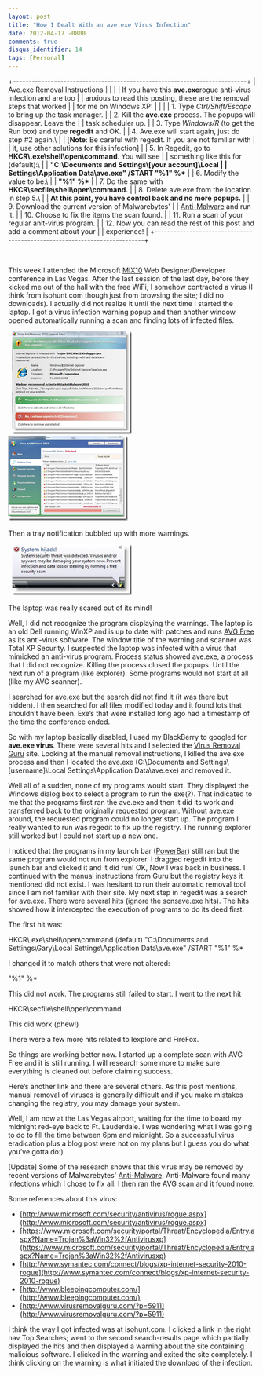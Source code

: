 ```yaml
---
layout: post
title: "How I Dealt With an ave.exe Virus Infection"
date: 2012-04-17 -0800
comments: true
disqus_identifier: 14
tags: [Personal]
---
```

+--------------------------------------------------------------------------+
| Ave.exe Removal Instructions                                             |
|                                                                          |
| If you have this **ave.exe**rogue anti-virus infection and are too       |
| anxious to read this posting, these are the removal steps that worked    |
| for me on Windows XP:                                                    |
|                                                                          |
| 1.  Type *Ctrl/Shift/Escape* to bring up the task manager.               |
| 2.  Kill the **ave.exe** process. The popups will disappear. Leave the   |
|     task scheduler up.                                                   |
| 3.  Type *Windows/R* (to get the Run box) and type **regedit** and OK.   |
| 4.  Ave.exe will start again, just do step \#2 again.\                   |
|      [**Note**: Be careful with regedit. If you are not familiar with    |
|     it, use other solutions for this infection]                          |
| 5.  In Regedit, go to **HKCR\\.exe\\shell\\open\\command**. You will see |
|     something like this for (default):\                                  |
|      **"C:\\Documents and Settings\\[your account]\\Local                |
|     Settings\\Application Data\\ave.exe" /START "%1" %\***               |
| 6.  Modify the value to be:\                                             |
|      **"%1" %\***                                                        |
| 7.  Do the same with **HKCR\\secfile\\shell\\open\\command.**            |
| 8.  Delete ave.exe from the location in step 5.\                         |
|      **At this point, you have control back and no more popups.**        |
| 9.  Download the current version of Malwarebytes'                        |
|     [Anti-Malware](http://malwarebytes.org/mbam.php) and run it.         |
| 10. Choose to fix the items the scan found.                              |
| 11. Run a scan of your regular anit-virus program.                       |
| 12. Now you can read the rest of this post and add a comment about your  |
|     experience!                                                          |
+--------------------------------------------------------------------------+

 

This week I attended the Microsoft [MIX10](http://live.visitmix.com/)
Web Designer/Developer conference in Las Vegas. After the last session
of the last day, before they kicked me out of the hall with the free
WiFi, I somehow contracted a virus (I think from isohunt.com though just
from browsing the site; I did no downloads). I actually did not realize
it until the next time I started the laptop. I got a virus infection
warning popup and then another window opened automatically running a
scan and finding lots of infected files.

 
[![ave1](/images/blogs_webguild_com/gary/WindowsLiveWriter/HowIDealtWithanave.exeVirusInfection_FC19/ave1_thumb.png "ave1")](/images/blogs_webguild_com/gary/WindowsLiveWriter/HowIDealtWithanave.exeVirusInfection_FC19/ave1_2.png)          
[![ave2](/images/blogs_webguild_com/gary/WindowsLiveWriter/HowIDealtWithanave.exeVirusInfection_FC19/ave2_thumb.png "ave2")](/images/blogs_webguild_com/gary/WindowsLiveWriter/HowIDealtWithanave.exeVirusInfection_FC19/ave2_2.png)

Then a tray notification bubbled up with more warnings.

 
[![ave3](/images/blogs_webguild_com/gary/WindowsLiveWriter/HowIDealtWithanave.exeVirusInfection_FC19/ave3_thumb.png "ave3")](/images/blogs_webguild_com/gary/WindowsLiveWriter/HowIDealtWithanave.exeVirusInfection_FC19/ave3_2.png)

The laptop was really scared out of its mind!

Well, I did not recognize the program displaying the warnings. The
laptop is an old Dell running WinXP and is up to date with patches and
runs [AVG Free](http://free.avg.com/) as its anti-virus software. The
window title of the warning and scanner was Total XP Security. I
suspected the laptop was infected with a virus that mimicked an
anti-virus program. Process status showed ave.exe, a process that I did
not recognize. Killing the process closed the popups. Until the next run
of a program (like explorer). Some programs would not start at all (like
my AVG scanner).

I searched for ave.exe but the search did not find it (it was there but
hidden). I then searched for all files modified today and it found lots
that shouldn’t have been. Exe’s that were installed long ago had a
timestamp of the time the conference ended.

So with my laptop basically disabled, I used my BlackBerry to googled
for **ave.exe virus**. There were several hits and I selected the [Virus
Removal Guru](http://www.virusremovalguru.com/?p=5911) site. Looking at
the manual removal instructions, I killed the ave.exe process and then I
located the ave.exe (C:\\Documents and Settings\\[username]\\Local
Settings\\Application Data\\ave.exe) and removed it.

Well all of a sudden, none of my programs would start. They displayed
the Windows dialog box to select a program to run the exe(?). That
indicated to me that the programs first ran the ave.exe and then it did
its work and transferred back to the originally requested program.
Without ave.exe around, the requested program could no longer start up.
The program I really wanted to run was regedit to fix up the registry.
The running explorer still worked but I could not start up a new one.

I noticed that the programs in my launch bar
([PowerBar](http://plemsoft.com/)) still ran but the same program would
not run from explorer. I dragged regedit into the launch bar and clicked
it and it did run! OK, Now I was back in business. I continued with the
manual instructions from Guru but the registry keys it mentioned did not
exist. I was hesitant to run their automatic removal tool since I am not
familiar with their site. My next step in regedit was a search for
ave.exe. There were several hits (ignore the scnsave.exe hits). The hits
showed how it intercepted the execution of programs to do its deed
first.

The first hit was:

HKCR\\.exe\\shell\\open\\command 
 (default) 
 "C:\\Documents and Settings\\Gary\\Local Settings\\Application
Data\\ave.exe" /START "%1" %\*

I changed it to match others that were not altered:

"%1" %\*

This did not work. The programs still failed to start. I went to the
next hit

HKCR\\secfile\\shell\\open\\command

This did work (phew!)

There were a few more hits related to Iexplore and FireFox.

So things are working better now. I started up a complete scan with AVG
Free and it is still running. I will research some more to make sure
everything is cleaned out before claiming success.

Here’s another link and there are several others. As this post mentions,
manual removal of viruses is generally difficult and if you make
mistakes changing the registry, you may damage your system.

Well, I am now at the Las Vegas airport, waiting for the time to board
my midnight red-eye back to Ft. Lauderdale. I was wondering what I was
going to do to fill the time between 6pm and midnight. So a successful
virus eradication plus a blog post were not on my plans but I guess you
do what you’ve gotta do:)

[Update] Some of the research shows that this virus may be removed by
recent versions of Malwarebytes'
[Anti-Malware](http://malwarebytes.org/mbam.php). Anti-Malware found
many infections which I chose to fix all. I then ran the AVG scan and it
found none.

Some references about this virus:

-   [http://www.microsoft.com/security/antivirus/rogue.aspx](http://www.microsoft.com/security/antivirus/rogue.aspx)
-   [https://www.microsoft.com/security/portal/Threat/Encyclopedia/Entry.aspx?Name=Trojan%3aWin32%2fAntivirusxp](https://www.microsoft.com/security/portal/Threat/Encyclopedia/Entry.aspx?Name=Trojan%3aWin32%2fAntivirusxp)
-   [http://www.symantec.com/connect/blogs/xp-internet-security-2010-rogue](http://www.symantec.com/connect/blogs/xp-internet-security-2010-rogue)
-   [http://www.bleepingcomputer.com/](http://www.bleepingcomputer.com/)
-   [http://www.virusremovalguru.com/?p=5911](http://www.virusremovalguru.com/?p=5911)

I think the way I got infected was at isohunt.com. I clicked a link in
the right nav Top Searches; went to the second search-results page which
partially displayed the hits and then displayed a warning about the site
containing malicious software. I clicked in the warning and exited the
site completely. I think clicking on the warning is what initiated the
download of the infection.

